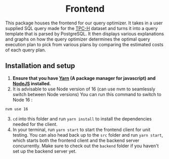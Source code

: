 <h1 align="center">Frontend</h1>

This package houses the frontend for our query optimizer. It takes in a user supplied SQL query made for the [TPC-H](http://www.tpc.org/tpch/) dataset and turns it into a query template that is parsed by PostgreSQL. It then displays various explanations and graphs on how the query optimizer determines the optimal query execution plan to pick from various plans by comparing the estimated costs of each query plan.

## Installation and setup

1. **Ensure that you have [Yarn](https://yarnpkg.com/getting-started) (A package manager for javascript) and [NodeJS](https://nodejs.org/en/) installed.**
2. It is advisable to use Node version of 16 (can use nvm to seamlessly switch between Node versions)
You can run this command to switch to Node 16 :
```bash
nvm use 16
```
3. `cd` into this folder and run `yarn install` to install the dependencies needed for the client.
4. In your terminal, run `yarn start` to start the frontend client for unit testing. You can also head back up to the `src` folder and run `yarn start`, which starts both the frontend client and the backend server concurrently. Make sure to check out the `backend` folder if you haven't set up the backend server yet.
